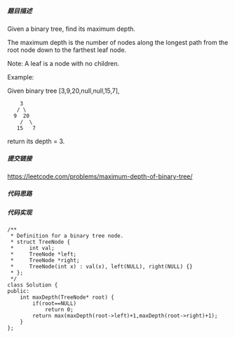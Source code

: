 ##### 题目描述
Given a binary tree, find its maximum depth.

The maximum depth is the number of nodes along the longest path from the root node down to the farthest leaf node.

Note: A leaf is a node with no children.

Example:

Given binary tree [3,9,20,null,null,15,7],
```
    3
   / \
  9  20
    /  \
   15   7
   ```
return its depth = 3.


##### 提交链接
https://leetcode.com/problems/maximum-depth-of-binary-tree/



##### 代码思路




##### 代码实现

```
/**
 * Definition for a binary tree node.
 * struct TreeNode {
 *     int val;
 *     TreeNode *left;
 *     TreeNode *right;
 *     TreeNode(int x) : val(x), left(NULL), right(NULL) {}
 * };
 */
class Solution {
public:
    int maxDepth(TreeNode* root) {
        if(root==NULL)
            return 0;
        return max(maxDepth(root->left)+1,maxDepth(root->right)+1);
    }
};


```
